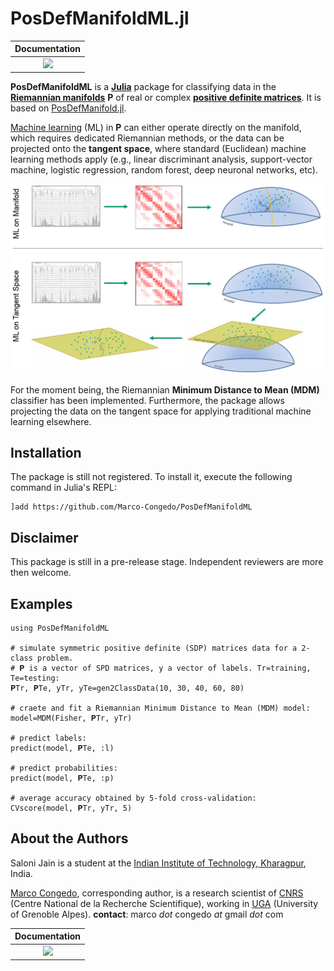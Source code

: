 # PosDefManifoldML.jl

| **Documentation**  | 
|:---------------------------------------:|
| [![](https://img.shields.io/badge/docs-dev-blue.svg)](https://Marco-Congedo.github.io/PosDefManifoldML.jl/dev) |

**PosDefManifoldML** is a [**Julia**](https://julialang.org/) package for classifying data in the [**Riemannian manifolds**](https://en.wikipedia.org/wiki/Riemannian_manifold) **P** of real or complex [**positive definite matrices**](https://en.wikipedia.org/wiki/Definiteness_of_a_matrix). It is based on [PosDefManifold.jl](https://github.com/Marco-Congedo/PosDefManifold.jl). 

[Machine learning](https://en.wikipedia.org/wiki/Machine_learning) (ML) in **P** can either operate directly on the manifold, which requires dedicated Riemannian methods, or the data can be projected onto the **tangent space**, where standard (Euclidean) machine learning methods apply (e.g., linear discriminant analysis, support-vector machine, logistic regression, random forest, deep neuronal networks, etc). 

![](/docs/src/assets/Fig1.jpg)

For the moment being, the Riemannian **Minimum Distance to Mean (MDM)** classifier has been implemented. Furthermore, the package allows projecting the data on the tangent space for applying traditional machine learning elsewhere.

## Installation

The package is still not registered. To install it,
execute the following command in Julia's REPL:

    ]add https://github.com/Marco-Congedo/PosDefManifoldML

## Disclaimer

This package is still in a pre-release stage.
Independent reviewers are more then welcome.

## Examples

```
using PosDefManifoldML

# simulate symmetric positive definite (SDP) matrices data for a 2-class problem.
# 𝐏 is a vector of SPD matrices, y a vector of labels. Tr=training, Te=testing:
𝐏Tr, 𝐏Te, yTr, yTe=gen2ClassData(10, 30, 40, 60, 80)

# craete and fit a Riemannian Minimum Distance to Mean (MDM) model:
model=MDM(Fisher, 𝐏Tr, yTr)

# predict labels:
predict(model, 𝐏Te, :l)

# predict probabilities:
predict(model, 𝐏Te, :p)

# average accuracy obtained by 5-fold cross-validation:
CVscore(model, 𝐏Tr, yTr, 5)

```

## About the Authors

Saloni Jain is a student at the
[Indian Institute of Technology, Kharagpur](http://www.iitkgp.ac.in/), India.

[Marco Congedo](https://sites.google.com/site/marcocongedo), corresponding
author, is a research scientist of [CNRS](http://www.cnrs.fr/en) (Centre National de la Recherche Scientifique), working in [UGA](https://www.univ-grenoble-alpes.fr/english/) (University of Grenoble Alpes). **contact**: marco *dot* congedo *at* gmail *dot* com

| **Documentation**  | 
|:---------------------------------------:|
| [![](https://img.shields.io/badge/docs-dev-blue.svg)](https://Marco-Congedo.github.io/PosDefManifoldML.jl/dev) |



